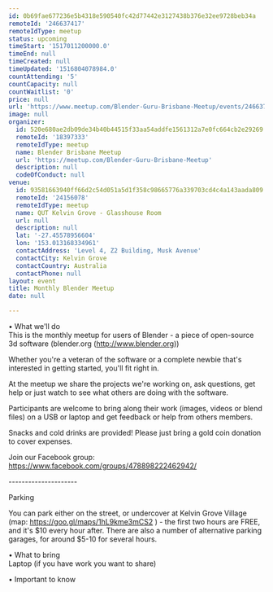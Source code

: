 ```yaml
---
id: 0b69fae677236e5b4318e590540fc42d77442e3127438b376e32ee9728beb34a
remoteId: '246637417'
remoteIdType: meetup
status: upcoming
timeStart: '1517011200000.0'
timeEnd: null
timeCreated: null
timeUpdated: '1516804078984.0'
countAttending: '5'
countCapacity: null
countWaitlist: '0'
price: null
url: 'https://www.meetup.com/Blender-Guru-Brisbane-Meetup/events/246637417/'
image: null
organizer:
  id: 520e680ae2db09de34b40b44515f33aa54addfe1561312a7e0fc664cb2e29269
  remoteId: '18397333'
  remoteIdType: meetup
  name: Blender Brisbane Meetup
  url: 'https://meetup.com/Blender-Guru-Brisbane-Meetup'
  description: null
  codeOfConduct: null
venue:
  id: 93581663940ff66d2c54d051a5d1f358c98665776a339703cd4c4a143aada809
  remoteId: '24156078'
  remoteIdType: meetup
  name: QUT Kelvin Grove - Glasshouse Room
  url: null
  description: null
  lat: '-27.45578956604'
  lon: '153.013168334961'
  contactAddress: 'Level 4, Z2 Building, Musk Avenue'
  contactCity: Kelvin Grove
  contactCountry: Australia
  contactPhone: null
layout: event
title: Monthly Blender Meetup
date: null

---
```

<p>• What we'll do<br/>This is the monthly meetup for users of Blender - a piece of open-source 3d software (blender.org (<a href="http://www.blender.org" class="linkified">http://www.blender.org</a>))</p> <p>Whether you're a veteran of the software or a complete newbie that's interested in getting started, you'll fit right in.</p> <p>At the meetup we share the projects we're working on, ask questions, get help or just watch to see what others are doing with the software.</p> <p>Participants are welcome to bring along their work (images, videos or blend files) on a USB or laptop and get feedback or help from others members.</p> <p>Snacks and cold drinks are provided! Please just bring a gold coin donation to cover expenses.</p> <p>Join our Facebook group: <a href="https://www.facebook.com/groups/478898222462942/" class="linkified">https://www.facebook.com/groups/478898222462942/</a></p> <p>---------------------</p> <p>Parking</p> <p>You can park either on the street, or undercover at Kelvin Grove Village (map: <a href="https://goo.gl/maps/1hL9kme3mCS2" class="linkified">https://goo.gl/maps/1hL9kme3mCS2</a> ) - the first two hours are FREE, and it's $10 every hour after. There are also a number of alternative parking garages, for around $5-10 for several hours.</p> <p>• What to bring<br/>Laptop (if you have work you want to share)</p> <p>• Important to know</p> 
